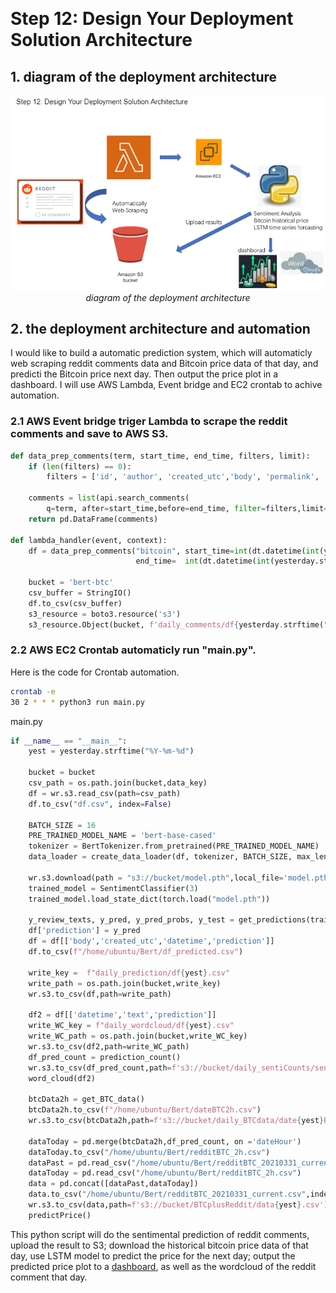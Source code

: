 <p align="center">
<br>
</p>

# Step 12: Design Your Deployment Solution Architecture

## 1. diagram of the deployment architecture

<p align="center">
<img src="https://github.com/vveizhang/UCSD-Machine-Learning-Engineering-Bootcamp/blob/main/Capstone/Step%2012%20Design%20Your%20Deployment%20Solu/imgs/diagram.png">
<br>
<em>diagram of the deployment architecture</em></p>

## 2. the deployment architecture and automation

I would like to build a automatic prediction system, which will automaticly web scraping reddit comments data and Bitcoin price data of that day, and predicti the Bitcoin price next day. Then output the price plot in a dashboard. I will use AWS Lambda, Event bridge and EC2 crontab to achive automation.

### 2.1 AWS Event bridge triger Lambda to scrape the reddit comments and save to AWS S3.

```python
def data_prep_comments(term, start_time, end_time, filters, limit):
    if (len(filters) == 0):
        filters = ['id', 'author', 'created_utc','body', 'permalink', 'subreddit']

    comments = list(api.search_comments(
        q=term, after=start_time,before=end_time, filter=filters,limit=limit))       
    return pd.DataFrame(comments)
    
def lambda_handler(event, context):
    df = data_prep_comments("bitcoin", start_time=int(dt.datetime(int(yesterday.strftime("%Y")),int(yesterday.strftime("%m")),int(yesterday.strftime("%d")), 0,1).timestamp()), 
                            end_time=  int(dt.datetime(int(yesterday.strftime("%Y")),int(yesterday.strftime("%m")),int(yesterday.strftime("%d")), 23,59).timestamp()),filters = [], limit = limit)
    
    bucket = 'bert-btc'
    csv_buffer = StringIO()
    df.to_csv(csv_buffer)
    s3_resource = boto3.resource('s3')
    s3_resource.Object(bucket, f'daily_comments/df{yesterday.strftime("%Y-%m-%d")}.csv').put(Body=csv_buffer.getvalue())
```

### 2.2 AWS EC2 Crontab automaticly run "main.py".
Here is the code for Crontab automation.
```bash
crontab -e
30 2 * * * python3 run main.py
```
main.py
```python
if __name__ == "__main__":
    yest = yesterday.strftime("%Y-%m-%d")

    bucket = bucket
    csv_path = os.path.join(bucket,data_key)
    df = wr.s3.read_csv(path=csv_path)
    df.to_csv("df.csv", index=False)

    BATCH_SIZE = 16
    PRE_TRAINED_MODEL_NAME = 'bert-base-cased'
    tokenizer = BertTokenizer.from_pretrained(PRE_TRAINED_MODEL_NAME)
    data_loader = create_data_loader(df, tokenizer, BATCH_SIZE, max_len=512)

    wr.s3.download(path = "s3://bucket/model.pth",local_file='model.pth')
    trained_model = SentimentClassifier(3)
    trained_model.load_state_dict(torch.load("model.pth"))

    y_review_texts, y_pred, y_pred_probs, y_test = get_predictions(trained_model,data_loader)
    df['prediction'] = y_pred
    df = df[['body','created_utc','datetime','prediction']]
    df.to_csv(f"/home/ubuntu/Bert/df_predicted.csv")

    write_key =  f"daily_prediction/df{yest}.csv"
    write_path = os.path.join(bucket,write_key)
    wr.s3.to_csv(df,path=write_path)

    df2 = df[['datetime','text','prediction']]
    write_WC_key = f"daily_wordcloud/df{yest}.csv"
    write_WC_path = os.path.join(bucket,write_WC_key)
    wr.s3.to_csv(df2,path=write_WC_path)
    df_pred_count = prediction_count()
    wr.s3.to_csv(df_pred_count,path=f's3://bucket/daily_sentiCounts/sentiCount{yest}_2h.csv')
    word_cloud(df2)

    btcData2h = get_BTC_data()
    btcData2h.to_csv(f"/home/ubuntu/Bert/dateBTC2h.csv")
    wr.s3.to_csv(btcData2h,path=f's3://bucket/daily_BTCdata/date{yest}BTC2h.csv')

    dataToday = pd.merge(btcData2h,df_pred_count, on ='dateHour')
    dataToday.to_csv("/home/ubuntu/Bert/redditBTC_2h.csv")
    dataPast = pd.read_csv("/home/ubuntu/Bert/redditBTC_20210331_current.csv")
    dataToday = pd.read_csv("/home/ubuntu/Bert/redditBTC_2h.csv")
    data = pd.concat([dataPast,dataToday])
    data.to_csv("/home/ubuntu/Bert/redditBTC_20210331_current.csv",index=False)
    wr.s3.to_csv(data,path=f's3://bucket/BTCplusReddit/data{yest}.csv')
    predictPrice()
```
This python script will do the sentimental prediction of reddit comments, upload the result to S3; download the historical bitcoin price data of that day, use LSTM model to predict the price for the next day; output the predicted price plot to a [dashboard](http://18.224.251.221:8080/), as well as the wordcloud of the reddit comment that day.
